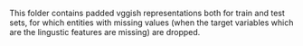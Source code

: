 This folder contains padded vggish representations both for train and test sets, for which entities with missing values (when the target variables which are the lingustic features are missing) are dropped. 
